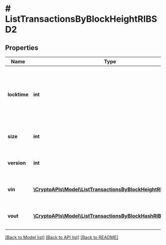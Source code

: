 # # ListTransactionsByBlockHeightRIBSD2

## Properties

Name | Type | Description | Notes
------------ | ------------- | ------------- | -------------
**locktime** | **int** | Represents the time at which a particular transaction can be added to the blockchain. |
**size** | **int** | Represents the total size of this transaction. |
**version** | **int** | Represents transaction version number. |
**vin** | [**\CryptoAPIs\Model\ListTransactionsByBlockHeightRIBSD2Vin[]**](ListTransactionsByBlockHeightRIBSD2Vin.md) | Represents the transaction inputs. |
**vout** | [**\CryptoAPIs\Model\ListTransactionsByBlockHashRIBSDVout[]**](ListTransactionsByBlockHashRIBSDVout.md) | Represents the transaction outputs. |

[[Back to Model list]](../../README.md#models) [[Back to API list]](../../README.md#endpoints) [[Back to README]](../../README.md)
